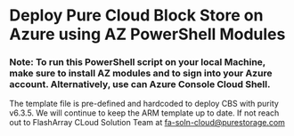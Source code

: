 # Deploy Pure Cloud Block Store on Azure using AZ PowerShell Modules


### Note: **To run this PowerShell script on your local Machine, make sure to install AZ modules and to sign into your Azure account. Alternatively, use can Azure Console Cloud Shell.**
  
The template file is pre-defined and hardcoded to deploy CBS with purity v6.3.5. We will continue to keep the ARM template up to date. If not reach out to FlashArray CLoud Solution Team at fa-soln-cloud@purestorage.com 
